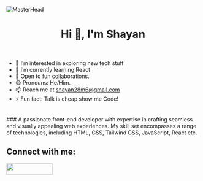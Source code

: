 ![MasterHead](header.gif)
<br>
<h1 align="center">Hi 👋, I'm Shayan</h1>
<br>


- 👀 I’m interested in exploring new tech stuff
- 🌱 I’m currently learning React
- 💞️ Open to fun collaborations.
- 😄 Pronouns: He/Him.
- 📫 Reach me at shayan28m6@gmail.com</a>
- ⚡ Fun fact: Talk is cheap show me Code!

<br>
### A passionate front-end developer with expertise in crafting seamless and visually appealing web experiences.
My skill set encompasses a range of technologies, including HTML, CSS, Tailwind CSS, JavaScript, React etc.

## Connect with me:
<p align="left">
<a href="https://linkedin.com/in/ms-programmers/" target="blank"><img align="center" src="https://www.edigitalagency.com.au/wp-content/uploads/Linkedin-logo-png.png" height="30" width="120" /></a>

</p>




<br><br>
